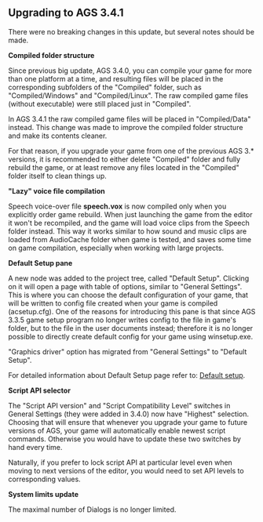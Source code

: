 Upgrading to AGS 3.4.1
----------------------

There were no breaking changes in this update, but several notes should
be made.

**Compiled folder structure**

Since previous big update, AGS 3.4.0, you can compile your game for more
than one platform at a time, and resulting files will be placed in the
corresponding subfolders of the "Compiled" folder, such as
"Compiled/Windows" and "Compiled/Linux". The raw compiled game files
(without executable) were still placed just in "Compiled".

In AGS 3.4.1 the raw compiled game files will be placed in
"Compiled/Data" instead. This change was made to improve the compiled
folder structure and make its contents cleaner.

For that reason, if you upgrade your game from one of the previous AGS
3.\* versions, it is recommended to either delete "Compiled" folder and
fully rebuild the game, or at least remove any files located in the
"Compiled" folder itself to clean things up.

**"Lazy" voice file compilation**

Speech voice-over file **speech.vox** is now compiled only when you
explicitly order game rebuild. When just launching the game from the
editor it won't be recompiled, and the game will load voice clips from
the Speech folder instead. This way it works similar to how sound and
music clips are loaded from AudioCache folder when game is tested, and
saves some time on game compilation, especially when working with large
projects.

**Default Setup pane**

A new node was added to the project tree, called "Default Setup".
Clicking on it will open a page with table of options, similar to
"General Settings". This is where you can choose the default
configuration of your game, that will be written to config file created
when your game is compiled (acsetup.cfg). One of the reasons for
introducing this pane is that since AGS 3.3.5 game setup program no
longer writes config to the file in game's folder, but to the file in
the user documents instead; therefore it is no longer possible to
directly create default config for your game using winsetup.exe.

"Graphics driver" option has migrated from "General Settings" to
"Default Setup".

For detailed information about Default Setup page refer to: [Default
setup](ags10#Default%20setup).

**Script API selector**

The "Script API version" and "Script Compatibility Level" switches in
General Settings (they were added in 3.4.0) now have "Highest"
selection. Choosing that will ensure that whenever you upgrade your game
to future versions of AGS, your game will automatically enable newest
script commands. Otherwise you would have to update these two switches
by hand every time.

Naturally, if you prefer to lock script API at particular level even
when moving to next versions of the editor, you would need to set API
levels to corresponding values.

**System limits update**

The maximal number of Dialogs is no longer limited.

